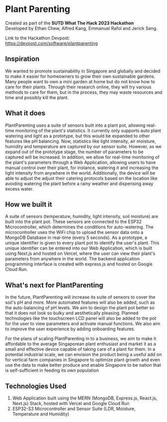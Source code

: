 # Plant Parenting
Created as part of the **SUTD What The Hack 2023 Hackathon**  
Developed by Ethan Chew, Alfred Kang, Emmanuel Rafol and Jerick Seng.

Link to the Hackathon Devpost: https://devpost.com/software/plantparenting


## Inspiration
We wanted to promote sustainability in Singapore and globally and decided to make it easier for homeowners to grow their own sustainable gardens. Many people want to own a mini garden at home but do not know how to care for their plants. Through their research online, they will try various methods to care for them, but in the process, they may waste resources and time and possibly kill the plant.

## What it does
PlantParenting uses a suite of sensors built into a plant pot, allowing real-time monitoring of the plant's statistics. It currently only supports auto plant watering and light as a prototype, but this would be expanded to other features like pH balancing. Now, statistics like light intensity, air moisture, humidity and temperature are captured by our sensor suite. However, as we expand out of the prototype stage, the number of parameters to be captured will be increased. In addition, we allow for real-time monitoring of the plant's parameters through a Web Application, allowing users to have manual control over their plant, for instance, watering it and increasing the light intensity from anywhere in the world. Additionally, the device will be able to adjust the adjust their catering protocols based on the location like avoiding watering the plant before a rainy weather and dispensing away excess water.

## How we built it
A suite of sensors (temperature, humidity, light intensity, soil moisture) are built into the plant pot. These sensors are connected to the ESP32 Microcontroller, which determines the conditions for auto-watering. The microcontroller uses the WiFi chip to upload the sensor data onto a MongoDB Database in real-time (every 5 seconds). As a prototype, a unique identifier is given to every plant pot to identify the user's plant. This unique identifier can be entered into our Web Application, which is built using Next.js and hosted on Vercel, where the user can view their plant's parameters from anywhere in the world. The backend application programming interface is created with express.js and hosted on Google Cloud Run.

## What's next for PlantParenting
In the future, PlantParenting will increase its suite of sensors to cover the soil's pH and more. More automated features will also be added, such as the auto-balancing of pH levels. We aim to design the plant pot better so that it does not look so bulky and aesthetically pleasing. Planned technologies like the touchscreen LCD panel will also be added to the pot for the user to view parameters and activate manual functions. We also aim to improve the user experience by adding onboarding features.

For the plans of scaling PlantParenting in to a business, we aim to make it affordable to the average Singaporean plant enthusiast and market it as a small and effective device capable of taking care of a plant for them. In a potential industrial scale, we can envision the product being a useful add on for vertical farm companies in Singapore to optimize plant growth and even use the data to make better produce and enable Singapore to be nation that is self-sufficient in feeding its own population

## Technologies Used
1. Web Application built using the MERN (MongoDB, Express.js, React.js, Next.js) Stack, hosted with Vercel and Google Cloud Run
2. ESP32-S3 Microcontroller and Sensor Suite (LDR, Moisture, Temperature and Humidity)
